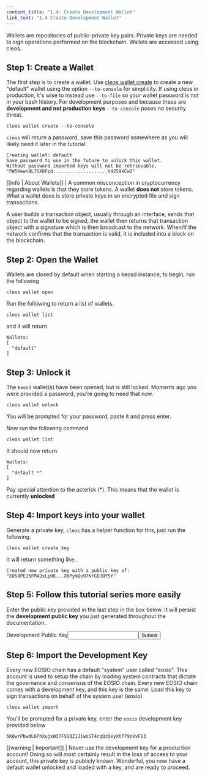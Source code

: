 ```yaml
---
content_title: "1.4: Create Development Wallet"
link_text: "1.4 Create Development Wallet"
---
```


Wallets are repositories of public-private key pairs. Private keys are needed to sign operations performed on the blockchain. Wallets are accessed using cleos.
## Step 1: Create a Wallet
The first step is to create a wallet. Use [cleos wallet create]() to create a new "default" wallet using the option `--to-console` for simplicity. If using cleos in production, it's wise to instead use `--to-file` so your wallet password is not in your bash history. For development purposes and because these are **development and not production keys** `--to-console` poses no security threat.

```shell
cleos wallet create --to-console
```
`cleos` will return a password, save this password somewhere as you will likely need it later in the tutorial.

```
Creating wallet: default
Save password to use in the future to unlock this wallet.
Without password imported keys will not be retrievable.
"PW5Kewn9L76X8Fpd....................t42S9XCw2"
```
[[info | About Wallets]]
| A common misconception in cryptocurrency regarding wallets is that they store tokens. A wallet **does not** store tokens. What a wallet does is store private keys in an encrypted file and sign transactions.

A user builds a transaction object, usually through an interface, sends that object to the wallet to be signed, the wallet then returns that transaction object with a signature which is then broadcast to the network. When/if the network confirms that the transaction is valid, it is included into a block on the blockchain.

## Step 2: Open the Wallet
Wallets are closed by default when starting a keosd instance, to begin, run the following


```shell
cleos wallet open
```
Run the following to return a list of wallets.


```text
cleos wallet list
```
and it will return

```
Wallets:
[
  "default"
]
```
## Step 3: Unlock it
The `keosd` wallet(s) have been opened, but is still locked. Moments ago you were provided a password, you're going to need that now.

```text
cleos wallet unlock
```
You will be prompted for your password, paste it and press enter.

Now run the following command

```text
cleos wallet list
```
It should now return

```
Wallets:
[
  "default *"
]
```

Pay special attention to the asterisk (\*). This means that the wallet is currently **unlocked**
## Step 4:  Import keys into your wallet
Generate a private key, `cleos` has a helper function for this, just run the following.


```text
cleos wallet create_key
```
It will return something like..

```
Created new private key with a public key of: "EOS8PEJ5FM42xLpHK...X6PymQu97KrGDJQY5Y"
```
## Step 5: Follow this tutorial series more easily
Enter the public key provided in the last step in the box below. It will persist the **development public key** you just generated throughout the documentation.

<div class="eosio-helper-box"><form><label>Development Public Key</label><input class="helper-cookie" name="YOUR_PUBLIC_KEY" type="text" /><input type="submit" /><span></span></form></div>

## Step 6: Import the Development Key
Every new EOSIO chain has a default "system" user called "eosio". This account is used to setup the chain by loading system contracts that dictate the governance and consensus of the EOSIO chain. Every new EOSIO chain comes with a development key, and this key is the same. Load this key to sign transactions on behalf of the system user (eosio)

```shell
cleos wallet import
```
You'll be prompted for a private key, enter the `eosio` development key provided below

```
5KQwrPbwdL6PhXujxW37FSSQZ1JiwsST4cqQzDeyXtP79zkvFD3
```

[[warning | Important]]
| Never use the development key for a production account! Doing so will most certainly result in the loss of access to your account, this private key is publicly known.
Wonderful, you now have a default wallet unlocked and loaded with a key, and are ready to proceed.

